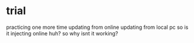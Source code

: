 # trial
practicing one more time
updating from online
updating from local pc
so is it injecting online huh?
so why isnt it working?